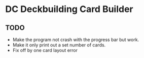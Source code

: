 # DC Deckbuilding Card Builder

## TODO
  * Make the program not crash with the progress bar but work.
  * Make it only print out a set number of cards.
  * Fix off by one card layout error



